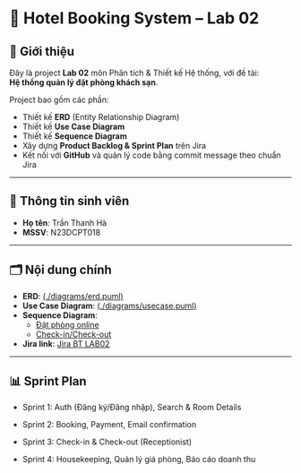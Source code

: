 # 🏨 Hotel Booking System – Lab 02

## 🎯 Giới thiệu
Đây là project **Lab 02** môn Phân tích & Thiết kế Hệ thống, với đề tài:  
**Hệ thống quản lý đặt phòng khách sạn**.  

Project bao gồm các phần:
- Thiết kế **ERD** (Entity Relationship Diagram)  
- Thiết kế **Use Case Diagram**  
- Thiết kế **Sequence Diagram**  
- Xây dựng **Product Backlog & Sprint Plan** trên Jira  
- Kết nối với **GitHub** và quản lý code bằng commit message theo chuẩn Jira  

---

## 👤 Thông tin sinh viên
- **Họ tên**: Trần Thanh Hà
- **MSSV**: N23DCPT018  

---

## 🗂️ Nội dung chính
- **ERD**: [(./diagrams/erd.puml)](https://github.com/miao0w025/BT-LAB02/blob/main/01%20ENITY%20%26%20ERD/ERD.png)  
- **Use Case Diagram**: [(./diagrams/usecase.puml)](https://github.com/miao0w025/BT-LAB02/blob/main/02%20USECASE/UseCase_Diagram.png)  
- **Sequence Diagram**:  
  - [Đặt phòng online](https://github.com/miao0w025/BT-LAB02/blob/main/03%20SEQUENCE%20UML/SEQ_BOOKING.png)  
  - [Check-in/Check-out](https://github.com/miao0w025/BT-LAB02/blob/main/03%20SEQUENCE%20UML/SEQ_CHECKIN.png)  
- **Jira link**: [Jira BT LAB02](https://miao0w0.atlassian.net/jira/software/projects/LAB2/boards/67/backlog?atlOrigin=eyJpIjoiZmFmYzUzNWVlZDcyNDAwZDk0MTIwOTgwYjk1MjQ1NDIiLCJwIjoiaiJ9)
---

## 📊 Sprint Plan
- Sprint 1: Auth (Đăng ký/Đăng nhập), Search & Room Details

- Sprint 2: Booking, Payment, Email confirmation

- Sprint 3: Check-in & Check-out (Receptionist)

- Sprint 4: Housekeeping, Quản lý giá phòng, Báo cáo doanh thu
